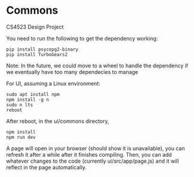 # Commons
CS4523 Design Project

You need to run the following to get the dependency working:

    pip install psycopg2-binary
    pip install TurboGears2

Note: In the future, we could move to a wheel to handle the dependency if we 
eventually have too many dependecies to manage

For UI, assuming a Linux environment:

    sudo apt install npm
    npm install -g n
    sudo n lts
    reboot
After reboot, in the ui/commons directory,
    
    npm install
    npm run dev

A page will open in your browser (should show it is unavailable),
you can refresh it after a while after it finishes compiling. Then, you can add whatever 
changes to the code (currently ui/src/app/page.js) and it will reflect 
in the page automatically.